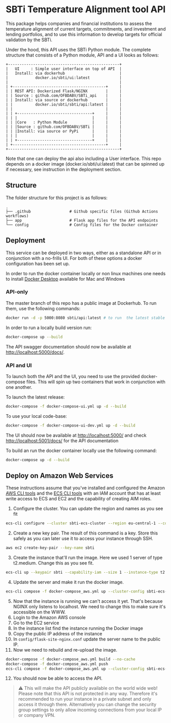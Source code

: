 # SBTi Temperature Alignment tool API
This package helps companies and financial institutions to assess the temperature alignment of current
targets, commitments, and investment and lending portfolios, and to use this information to develop 
targets for official validation by the SBTi.

Under the hood, this API uses the SBTi Python module. The complete structure that consists of a Python module, API and a UI looks as follows:

    +-------------------------------------------------+
    |   UI     : Simple user interface on top of API  |
    |   Install: via dockerhub                        |
    |            docker.io/sbti/ui:latest             |
    |                                                 |
    | +-----------------------------------------+     |
    | | REST API: Dockerized Flask/NGINX        |     |
    | | Source : github.com/OFBDABV/SBTi_api    |     |
    | | Install: via source or dockerhub        |     |
    | |          docker.io/sbti/sbti/api:latest |     |
    | |                                         |     |
    | | +---------------------------------+     |     |
    | | |                                 |     |     |
    | | |Core   : Python Module           |     |     |
    | | |Source : github.com/OFBDABV/SBTi |     |     |
    | | |Install: via source or PyPi      |     |     |
    | | |                                 |     |     |
    | | +---------------------------------+     |     |
    | +-----------------------------------------+     |
    +-------------------------------------------------+

Note that one can deploy the api also including a User interface. This repo depends on a docker image 
(docker.io/sbti/ui:latest) that can be spinned up if necessary, see instruction in the deployment section.

## Structure
The folder structure for this project is as follows:

    .
    ├── .github                 # Github specific files (Github Actions workflows)
    ├── app                     # Flask app files for the API endpoints
    └── config                  # Config files for the Docker container

## Deployment
This service can be deployed in two ways, either as a standalone API or in conjunction with a no-frills UI.
For both of these options a docker configuration has been set up. 

In order to run the docker container locally or non linux machines one needs to install [Docker Desktop](https://www.docker.com/products/docker-desktop) available for Mac and Windows

### API-only
The master branch of this repo has a public image at Dockerhub. To run them, use the following commands: 

```bash
docker run -d -p 5000:8080 sbti/api:latest # to run  the latest stable release
```
In order to run a locally build version run:

```bash
docker-compose up --build
```

The API swagger documentation should now be available at [http://localhost:5000/docs/](http://localhost:5000/docs/).

### API and UI
To launch both the API and the UI, you need to use the provided docker-compose files.
This will spin up two containers that work in conjunction with one another.

To launch the latest release:
```bash
docker-compose -f docker-compose-ui.yml up -d --build
``` 

To use your local code-base:
```bash
docker-compose -f docker-compose-ui-dev.yml up -d --build
``` 

The UI should now be available at [http://localhost:5000/](http://localhost:5000/) and check [http://localhost:5001/docs/](http://localhost:5001/docs/) for the API documentation

To build an run the docker container locally use the following command:
```bash
docker-compose up -d --build
```

## Deploy on Amazon Web Services
These instructions assume that you've installed and configured the Amazon [AWS CLI tools](https://docs.aws.amazon.com/cli/latest/userguide/install-cliv2.html) and the [ECS CLI tools](https://docs.aws.amazon.com/AmazonECS/latest/developerguide/ECS_CLI_Configuration.html) with an IAM account that has at least write access to ECS and EC2 and the capability of creating AIM roles.

1. Configure the cluster. You can update the region and names as you see fit
```bash
ecs-cli configure --cluster sbti-ecs-cluster --region eu-central-1 --config-name sbti-ecs-conf --cfn-stack-name sbti-ecs-stack --default-launch-type ec2
```
2. Create a new key pair. The result of this command is a key. Store this safely as you can later use it to access your instance through SSH.
```bash
aws ec2 create-key-pair --key-name sbti
```
3. Create the instance that'll run the image. Here we used 1 server of type t2.medium. Change this as you see fit.
```bash
ecs-cli up --keypair sbti --capability-iam --size 1 --instance-type t2.medium --cluster-config sbti-ecs-conf
```
4. Update the server and make it run the docker image.
```bash
ecs-cli compose -f docker-compose_aws.yml up --cluster-config sbti-ecs-conf
```
5. Now that the instance is running we can't access it yet. That's because NGINX only listens to localhost. We need to change this to make sure it's accessible on the WWW.
6. Login to the Amazon AWS console
7. Go to the EC2 service
8. In the instance list find the instance running the Docker image
9. Copy the public IP address of the instance
10. In ```config/flask-site-nginx.conf``` update the server name to the public IP.
11. Now we need to rebuild and re-upload the image.
```bash
docker-compose -f docker-compose_aws.yml build --no-cache
docker-compose -f docker-compose_aws.yml push
ecs-cli compose -f docker-compose_aws.yml up --cluster-config sbti-ecs-conf --force-update
```
12. You should now be able to access the API.

> :warning: This will make the API publicly available on the world wide web! Please note that this API is not protected in any way. Therefore it's recommended to run your instance in a private subnet and only access it through there. Alternatively you can change the security group settings to only allow incoming connections from your local IP or company VPN.  
